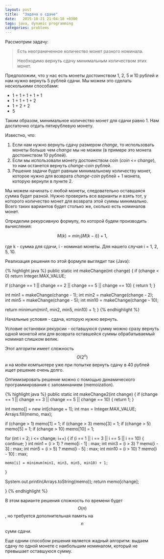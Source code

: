 ```yaml
---
layout: post
title:  "Задача о сдаче"
date:   2015-10-21 21:04:18 +0300
tags: java, dynamic programming
categories: problems
---
```

Рассмотрим задачу:

> Есть неограниченное количество монет разного номинала.
>
> Необходимо вернуть сдачу минимальным количеством этих монет.

<!--more-->

Предположим, что у нас есть монеты достоинством 1, 2, 5 и 10 рублей и нам нужно вернуть 5 рублей сдачи. Мы можем это сделать несколькими способами:

-  1 + 1 + 1 + 1 + 1
-  1 + 1 + 1 + 2
-  1 + 2 + 2
-  5

Таким образом, минимальное количество монет для сдачи равно 1. Нам достаточно отдать пятирублевую монету.

Известно, что:

1. Если нам нужно вернуть сдачу размером *change*, то использовать монеты больше чем *change* мы не можем (в примере это монета достоинством 10 рублей).
2. Если мы использовали монету достоинством coin (*coin <= change*), то нам останется вернуть *change-coin* рублей.
3. Решение задачи будет равным минимальному количеству монет, которое нужно для возврата *change-coin* рублей + 1 монета, которую вернули в пункте 2.

Мы можем начинать с любой монеты, следовательно оставшаяся сумма будет разной. Нужно проверить все варианты и взять тот, у которого количество монет для возврата этой суммы минимально. Всего таких вариантов будет столько же, сколько есть номиналов монет.

Определим рекурсивную формулу, по которой будем производить вычисления:

$$ M(k) = min_i\{M(k-i)\} + 1, $$

где k - cумма для сдачи, i - номинал монеты. Для нашего случая i = 1, 2, 5, 10.

Реализация решения по этой формуле выглядит так (Java):

{% highlight java %}
public static int makeChange(int change) {
  if (change < 0)
    return Integer.MAX_VALUE;

  if (change == 1 || change == 2 || change == 5 || change == 10) {
    return 1;
  }

  int min1 = makeChange(change - 1);
  int min2 = makeChange(change - 2);
  int min5 = makeChange(change - 5);
  int min10 = makeChange(change - 10);

  return minimum(min1, min2, min5, min10) + 1;
}
{% endhighlight %}

Начальные условия - сдача, которую нужно вернуть.

Условие остановки рекурсии - оставшуюся сумму можно сразу вернуть одной монетой или для возврата оставшейся суммы обрабатываемый номинал слишком велик.

Этот алгоритм имеет сложность $$ O(2^n) $$  и на моём компьютере уже при попытке вернуть сдачу в 40 рублей ищет решение очень долго.

Оптимизировать решение можно с помощью динамического программирования с запоминанием (memoization).

{% highlight java %}
public static int makeChange2(int change) {
  if (change == 1 || change == 3 || change == 5 || change == 10) {
    return 1;
  }

  int memo[] = new int[change + 1];
  int max = Integer.MAX_VALUE;
  Arrays.fill(memo, max);

  if (change > 1)
    memo[1] = 1;
  if (change > 3)
    memo[3] = 1;
  if (change > 5)
    memo[5] = 1;
  if (change > 10)
    memo[10] = 1;

  for (int i = 2; i <= change; i++) {
    if (i == 1 || i == 3 || i == 5 || i == 10) {
      continue;
    }
    int min1 = (i > 1) ? memo[i - 1] : max;
    int min3 = (i > 3) ? memo[i - 3] : max;
    int min5 = (i > 5) ? memo[i - 5] : max;
    int min10 = (i > 10) ? memo[i - 10] : max;

    memo[i] = minimum(min1, min3, min5, min10) + 1;
  }

  System.out.println(Arrays.toString(memo));
  return memo[change];

}
{% endhighlight %}

В этом варианте решения сложность по времени будет $$ O(n) $$, но требуется дополнительная память на $$ n $$ сумм сдачи.

Еще одним способом решения является жадный алгоритм: выдаем сдачу по одной монете с наибольшим номиналом, который не превышает оставшуюся сумму.
